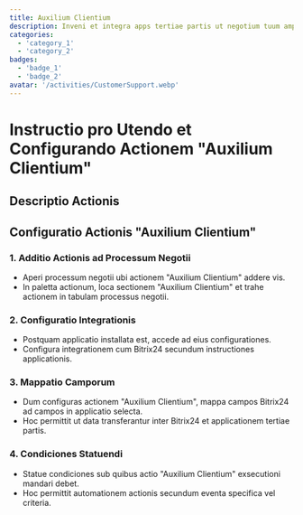 ```yaml
---
title: Auxilium Clientium
description: Inveni et integra apps tertiae partis ut negotium tuum amplifices.
categories: 
  - 'category_1'
  - 'category_2'
badges: 
  - 'badge_1'
  - 'badge_2'
avatar: '/activities/CustomerSupport.webp'
---
```

# Instructio pro Utendo et Configurando Actionem "Auxilium Clientium"

## Descriptio Actionis

## **Configuratio Actionis "Auxilium Clientium"**

### 1. Additio Actionis ad Processum Negotii
- Aperi processum negotii ubi actionem "Auxilium Clientium" addere vis.
- In paletta actionum, loca sectionem "Auxilium Clientium" et trahe actionem in tabulam processus negotii.

### 2. Configuratio Integrationis
- Postquam applicatio installata est, accede ad eius configurationes.
- Configura integrationem cum Bitrix24 secundum instructiones applicationis.

### 3. Mappatio Camporum
- Dum configuras actionem "Auxilium Clientium", mappa campos Bitrix24 ad campos in applicatio selecta.
- Hoc permittit ut data transferantur inter Bitrix24 et applicationem tertiae partis.

### 4. Condiciones Statuendi
- Statue condiciones sub quibus actio "Auxilium Clientium" exsecutioni mandari debet.
- Hoc permittit automationem actionis secundum eventa specifica vel criteria.